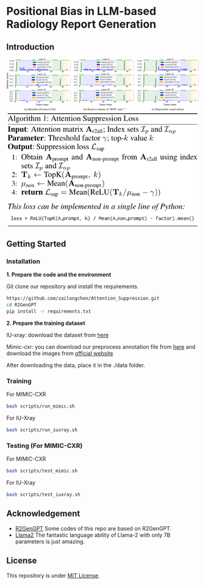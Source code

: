 # Positional Bias in LLM-based Radiology Report Generation

## Introduction
![overview](https://github.com/zailongchen/Attention_Suppression/blob/main/images/position_characteristic.png)
![algorithm](https://github.com/zailongchen/Attention_Suppression/blob/main/images/attn_loss_algorithm.png)

## Getting Started
### Installation

**1. Prepare the code and the environment**

Git clone our repository and install the requirements.

```bash
https://github.com/zailongchen/Attention_Suppression.git
cd R2GenGPT
pip install -r requirements.txt
```


**2. Prepare the training dataset**

IU-xray: download the dataset from [here](https://drive.google.com/file/d/1c0BXEuDy8Cmm2jfN0YYGkQxFZd2ZIoLg/view)

Mimic-cxr: you can download our preprocess annotation file from [here](https://drive.google.com/file/d/14689ztodTtrQJYs--ihB_hgsPMMNHX-H/view?usp=sharing) and download the images from [official website](https://physionet.org/content/mimic-cxr-jpg/2.0.0/)

After downloading the data, place it in the ./data folder.

### Training

For MIMIC-CXR

```bash
bash scripts/run_mimic.sh
```

For IU-Xray

```bash
bash scripts/run_iuxray.sh
```

### Testing (For MIMIC-CXR)

For MIMIC-CXR

```bash
bash scripts/test_mimic.sh
```

For IU-Xray

```bash
bash scripts/test_iuxray.sh
```


## Acknowledgement

+ [R2GenGPT](https://github.com/wang-zhanyu/R2GenGPT) Some codes of this repo are based on R2GenGPT.
+ [Llama2](https://github.com/facebookresearch/llama) The fantastic language ability of Llama-2 with only 7B parameters is just amazing.


## License
This repository is under [MIT License](LICENSE.md).
